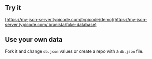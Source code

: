 ## Try it

[https://my-json-server.typicode.com/typicode/demo](https://my-json-server.typicode.com/ibranista/fake-database)

## Use your own data

Fork it and change `db.json` values or create a repo with a `db.json` file.
